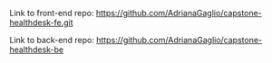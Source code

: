Link to front-end repo:
https://github.com/AdrianaGaglio/capstone-healthdesk-fe.git

Link to back-end repo:
https://github.com/AdrianaGaglio/capstone-healthdesk-be
